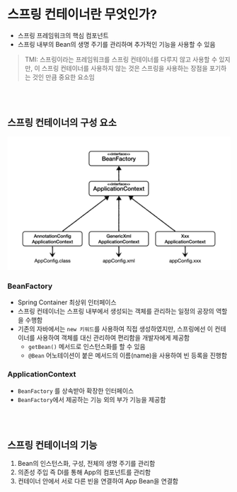 # 스프링 컨테이너란 무엇인가?
* 스프링 프레임워크의 핵심 컴포넌트
* 스프링 내부의 Bean의 생명 주기를 관리하며 추가적인 기능을 사용할 수 있음

> TMI: 스프링이라는 프레임워크를 스프링 컨테이너를 다루지 않고 사용할 수 있지만, 이 스프링 컨테이너를 사용하지 않는 것은 스프링을 사용하는 장점을 포기하는 것인 만큼 중요한 요소임


<br></br>

## 스프링 컨테이너의 구성 요소
![alt text](<설명사진/스프링 컨테이너  계층도.png>)
### **BeanFactory**
* Spring Container 최상위 인터페이스
* 스프링 컨테이너는 스프링 내부에서 생성되는 객체를 관리하는 일정의 공장의 역할을 수행함
* 기존의 자바에서는 `new 키워드`를 사용하여 직접 생성하였지만, 스프링에선 이 컨테이너를 사용하여 객체를 대신 관리하여 편리함을 개발자에게 제공함
    * `getBean()` 메서드로 인스턴스화를 할 수 있음
    * `@Bean` 어노테이션이 붙은 메서드의 이름(name)을 사용하여 빈 등록을 진행함


### **ApplicationContext**
* `BeanFactory` 를 상속받아 확장한 인터페이스
* `BeanFactory`에서 제공하는 기능 외의 부가 기능을 제공함


<br></br>

## 스프링 컨테이너의 기능
1. Bean의 인스턴스화, 구성, 전체의 생명 주기를 관리함
2. 의존성 주입 즉 DI를 통해 App의 컴포넌트를 관리함
3. 컨테이너 안에서 서로 다른 빈을 연결하여 App Bean을 연결함